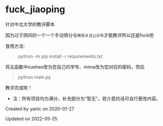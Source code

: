 # fuck_jiaoping

针对中北大学的教评脚本

因为过于阴间的一个一个手动填分与`微信关注公众号`才能教评所以还是fuck吧

食用方法:

  > python -m pip install -r requirements.txt

将主函数中xuehao改为您自己的学号、mima改为您对应的密码，而后

  > python main.py

教评完成啦！

* 注：所有项目均为满分，补充部分为“暂无”。若介意的话可自行更改内容。

Created by yanlc on 2020-01-27

Updated on 2022-05-25
